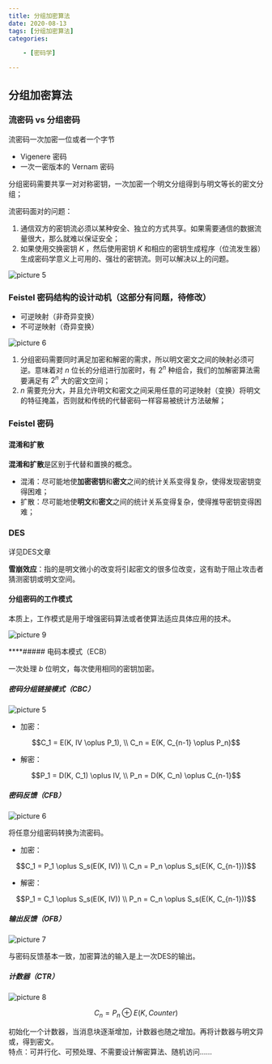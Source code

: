 ```yaml
---
title: 分组加密算法
date: 2020-08-13
tags: [分组加密算法]
categories: 

    - [密码学]

---
```


## 分组加密算法

### 流密码 vs 分组密码

流密码一次加密一位或者一个字节

* Vigenere 密码
* 一次一密版本的 Vernam 密码

分组密码需要共享一对对称密钥，一次加密一个明文分组得到与明文等长的密文分组；

流密码面对的问题：

1. 通信双方的密钥流必须以某种安全、独立的方式共享。如果需要通信的数据流量很大，那么就难以保证安全；
2. 如果使用交换密钥 $K$ ，然后使用密钥 $K$ 和相应的密钥生成程序（位流发生器）生成密码学意义上可用的、强壮的密钥流。则可以解决以上的问题。

![picture 5](assets/036382b949364f0824f3f7c68cf965afc1294366e52330d797d978726cf733c7.png)

### Feistel 密码结构的设计动机（这部分有问题，待修改）

* 可逆映射（非奇异变换）
* 不可逆映射（奇异变换）

![picture 6](assets/4e78d1abddb969ca5bfe7c7365249237a78641cce2988efd5152b0b86f79b2ab.png)

1. 分组密码需要同时满足加密和解密的需求，所以明文密文之间的映射必须可逆。意味着对 $n$ 位长的分组进行加密时，有 $2^n$ 种组合，我们的加解密算法需要满足有 $2^n$ 大的密文空间；
2. $n$ 需要充分大，并且允许明文和密文之间采用任意的可逆映射（变换）将明文的特征掩盖，否则就和传统的代替密码一样容易被统计方法破解；

### Feistel 密码

#### 混淆和扩散

**混淆和扩散**是区别于代替和置换的概念。

* 混淆：尽可能地使**加密密钥**和**密文**之间的统计关系变得复杂，使得发现密钥变得困难；
* 扩散：尽可能地使**明文**和**密文**之间的统计关系变得复杂，使得推导密钥变得困难；

### DES

详见DES文章

**雪崩效应**：指的是明文微小的改变将引起密文的很多位改变，这有助于阻止攻击者猜测密钥或明文空间。

#### 分组密码的工作模式

本质上，工作模式是用于增强密码算法或者使算法适应具体应用的技术。

![picture 9](assets/178bd56118772b27f86d5cee0324e66b79b39ce3401448fd2437ab134647c702.png)

****##### 电码本模式（ECB）

一次处理 $b$ 位明文，每次使用相同的密钥加密。

##### 密码分组链接模式（CBC）

![picture 5](assets/9313408d961e580d27babee2662e7734f9741299777b826a519e918e69848ce3.png)

* 加密：

$$C_1 = E(K, IV \oplus P_1), \\
  C_n = E(K, C_{n-1} \oplus P_n)$$

* 解密：

$$P_1 = D(K, C_1) \oplus IV, \\
  P_n = D(K, C_n) \oplus C_{n-1}$$

##### 密码反馈（CFB）

![picture 6](assets/c34f970546d0a35e888ab372355f4a3eba444aa1f67c4e20859d65f7ce813f99.png)

将任意分组密码转换为流密码。  

* 加密：

$$C_1 = P_1 \oplus S_s(E(K, IV)) \\
  C_n = P_n \oplus S_s(E(K, C_{n-1}))$$

* 解密：

$$P_1 = C_1 \oplus S_s(E(K, IV)) \\
  P_n = C_n \oplus S_s(E(K, C_{n-1}))$$

##### 输出反馈（OFB）

![picture 7](assets/40c78462af6bb5ffee41242f90baecc8f44aafc70223d2175a47fccdf0ffab45.png)

与密码反馈基本一致，加密算法的输入是上一次DES的输出。

##### 计数器（CTR）

![picture 8](assets/93ded51d206c0878a22e0233719370d93c8d86e5c4342b7e5477195a76d0815d.png)

$$C_n = P_n \oplus E(K, Counter)$$

初始化一个计数器，当消息块逐渐增加，计数器也随之增加。再将计数器与明文异或，得到密文。  
特点：可并行化、可预处理、不需要设计解密算法、随机访问……
